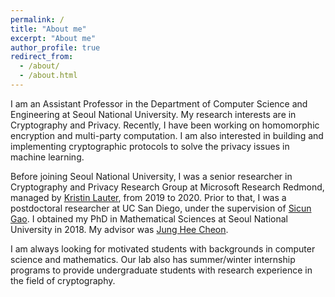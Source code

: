 ```yaml
---
permalink: /
title: "About me"
excerpt: "About me"
author_profile: true
redirect_from: 
  - /about/
  - /about.html
---
```


I am an Assistant Professor in the Department of Computer Science and Engineering at Seoul National University.
My research interests are in Cryptography and Privacy. Recently, I have been working on homomorphic encryption and multi-party computation. I am also interested in building and implementing cryptographic protocols to solve the privacy issues in machine learning.

Before joining Seoul National University, I was a senior researcher in Cryptography and Privacy Research Group at Microsoft Research Redmond, managed by [Kristin Lauter](https://www.microsoft.com/en-us/research/people/klauter/), from 2019 to 2020.
Prior to that, I was a postdoctoral researcher at UC San Diego, under the supervision of [Sicun Gao](https://scungao.github.io).
I obtained my PhD in Mathematical Sciences at Seoul National University in 2018. My advisor was [Jung Hee Cheon](http://www.math.snu.ac.kr/~jhcheon/xe2/).

I am always looking for motivated students with backgrounds in computer science and mathematics.
Our lab also has summer/winter internship programs to provide undergraduate students with research experience in the field of cryptography.

<!--
Related Researches
  * Construction
    * Basic Scheme [[CKKS17]](https://eprint.iacr.org/2016/421)
    * Bootstrapping [[CHKKS18]](https://eprint.iacr.org/2018/153), [[CCS18]](https://eprint.iacr.org/2018/1043)
    * Full RNS Variant [[CHKKS18b]](https://eprint.iacr.org/2018/931)
    * Over Real Numbers [[KS18]](https://eprint.iacr.org/2018/952)
    * Multi-key Variant [[CDKS19]](https://eprint.iacr.org/2019/524)
  * Applications
    * Neural Networks Evaluation [[JKLS18]](https://eprint.iacr.org/2018/1041/)
    * Logistic Regression Model Training [[KSK+18 (iDASH17)]](https://yongsoosong.github.io/files/papers/idash17.pdf) [[KSW+18]](https://yongsoosong.github.io/files/papers/HELR.pdf)

## What's NEW
  * Multi-key BFV/CKKS [[CDKS19]](https://eprint.iacr.org/2019/524/) has been accepted to CCS'19.
  * We have updated [[JKLS18]](https://eprint.iacr.org/2018/1041/). Now it presents better experimental results for matrix operations.
  * Multi-key TFHE [[CCS19b]](https://eprint.iacr.org/2019/116/) has been accepted to Asiacrypt'19.
-->
